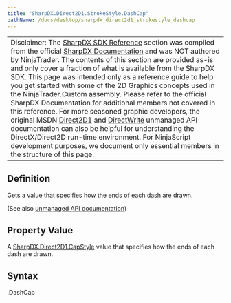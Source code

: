 ```yaml
---
title: "SharpDX.Direct2D1.StrokeStyle.DashCap"
pathName: /docs/desktop/sharpdx_direct2d1_strokestyle_dashcap
---
```


|  |
| --- |
| Disclaimer: The [SharpDX SDK Reference](/docs/desktop/sharpdx_sdk_reference) section was compiled from the official [SharpDX Documentation](http://sharpdx.org/) and was NOT authored by NinjaTrader. The contents of this section are provided as-is and only cover a fraction of what is available from the SharpDX SDK. This page was intended only as a reference guide to help you get started with some of the 2D Graphics concepts used in the NinjaTrader.Custom assembly. Please refer to the official SharpDX Documentation for additional members not covered in this reference. For more seasoned graphic developers, the original MSDN [Direct2D1](https://msdn.microsoft.com/en-us/library/windows/desktop/dd370990.aspx) and [DirectWrite](https://msdn.microsoft.com/en-us/library/windows/desktop/dd368038.aspx) unmanaged API documentation can also be helpful for understanding the DirectX/Direct2D run-time environment. For NinjaScript development purposes, we document only essential members in the structure of this page. |

## Definition

Gets a value that specifies how the ends of each dash are drawn.

(See also [unmanaged API documentation](http://msdn.microsoft.com/en-us/library/dd372218.aspx))

## Property Value

A [SharpDX.Direct2D1.CapStyle](/docs/desktop/sharpdx_direct2d1_capstyle) value that specifies how the ends of each dash are drawn.

## Syntax

<strokestyle>.DashCap


